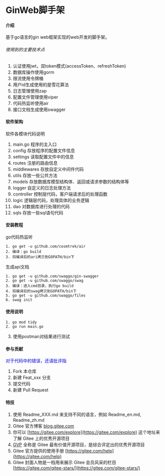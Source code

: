 # GinWeb脚手架

#### 介绍
基于go语言的gin web框架实现的web开发的脚手架。

###### 使用到的主要技术点
1. 认证使用jwt，双token模式(accessToken、refreshToken)
2. 数据库操作使用gorm
3. 限流使用令牌桶
4. 用户id生成使用的是雪花算法
5. 日志管理使用zap
6. 配置文件管理使用viper
7. 代码热监听使用air
8. 接口文档生成使用swagger

#### 软件架构
软件各模块代码说明
1. main.go 程序的主入口
2. config 存放程序的配置文件信息
3. settings 读取配置文件中的信息
4. routes 注册的路由信息
5. middlewares 存放自定义中间件代码
6. utils 存放一些公共方法
7. models 存放数据库模型结构体、返回或请求参数的结构体等
8. logger 自定义的日志处理方法
9. controller 控制层代码，客户端请求后的处理函数
10. logic 逻辑层代码，处理具体的业务逻辑
11. dao 对数据库进行处理的代码
12. sqls 存放一些sql语句代码

#### 安装教程

go代码热监听
```shell 
1. go get -u github.com/cosmtrek/air
2. 编译：go build
3. 将编译后的ari拷贝到GOPATH/bin下
```

生成api文档
```shell 
1. go get -u github.com/swaggo/gin-swagger
2. go get -u github.com/swaggo/swag
3. 编译：进入cmd目录，执行go build
4. 将编译后的swag拷贝到GOPATH/bin下
5. go get -u github.com/swaggo/files
6. swag init
```

#### 使用说明
```shell 
1. go mod tidy
2. go run main.go
```
3. 使用postman对结果进行测试

#### 参与贡献
<font color="#0000dd">对于代码中的错误，还请批评指</font><br />
1.  Fork 本仓库
2.  新建 Feat_xxx 分支
3.  提交代码
4.  新建 Pull Request


#### 特技

1.  使用 Readme\_XXX.md 来支持不同的语言，例如 Readme\_en.md, Readme\_zh.md
2.  Gitee 官方博客 [blog.gitee.com](https://blog.gitee.com)
3.  你可以 [https://gitee.com/explore](https://gitee.com/explore) 这个地址来了解 Gitee 上的优秀开源项目
4.  [GVP](https://gitee.com/gvp) 全称是 Gitee 最有价值开源项目，是综合评定出的优秀开源项目
5.  Gitee 官方提供的使用手册 [https://gitee.com/help](https://gitee.com/help)
6.  Gitee 封面人物是一档用来展示 Gitee 会员风采的栏目 [https://gitee.com/gitee-stars/](https://gitee.com/gitee-stars/)
